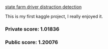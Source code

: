 # 
[state farm driver distraction detection](https://www.kaggle.com/c/state-farm-distracted-driver-detection)

This is my first kaggle project,  I really enjoyed it.



### Private score: 1.01836
### Public score: 1.20076
